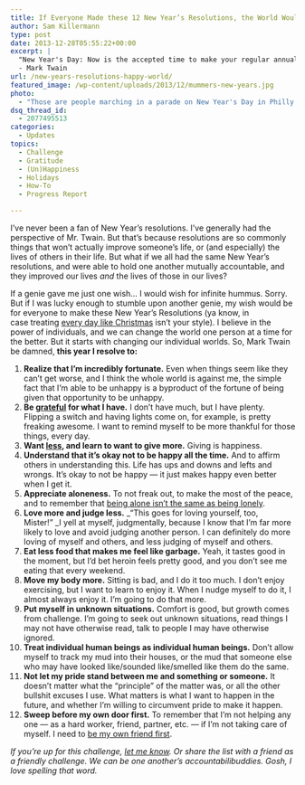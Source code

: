 ```yaml
---
title: If Everyone Made these 12 New Year’s Resolutions, the World Would Be Happier
author: Sam Killermann
type: post
date: 2013-12-28T05:55:22+00:00
excerpt: |
  "New Year's Day: Now is the accepted time to make your regular annual good resolutions. Next week you can begin paving hell with them as usual."
  - Mark Twain
url: /new-years-resolutions-happy-world/
featured_image: /wp-content/uploads/2013/12/mummers-new-years.jpg
photo:
  - "Those are people marching in a parade on New Year's Day in Philly. The <em>Mummer's Parade</em>. They're lobsters. This article could have just been one item: live more like the giant human lobsters in Philly. Thanks to Library of Congress for the photo."
dsq_thread_id:
  - 2077495513
categories:
  - Updates
topics:
  - Challenge
  - Gratitude
  - (Un)Happiness
  - Holidays
  - How-To
  - Progress Report

---
```

I&#8217;ve never been a fan of New Year&#8217;s resolutions. I&#8217;ve generally had the perspective of Mr. Twain. But that&#8217;s because resolutions are so commonly things that won&#8217;t actually improve someone&#8217;s life, or (and especially) the lives of others in their life. But what if we all had the same New Year&#8217;s resolutions, and were able to hold one another mutually accountable, and they improved our lives _and_ the lives of those in our lives?

If a genie gave me just one wish&#8230; I would wish for infinite hummus. Sorry. But if I was lucky enough to stumble upon another genie, my wish would be for everyone to make these New Year&#8217;s Resolutions (ya know, in case treating [every day like Christmas][1] isn&#8217;t your style). I believe in the power of individuals, and we can change the world one person at a time for the better. But it starts with changing our individual worlds. So, Mark Twain be damned, **this year I resolve to:**

  1. **Realize that I&#8217;m incredibly fortunate.** Even when things seem like they can&#8217;t get worse, and I think the whole world is against me, the simple fact that I&#8217;m able to be unhappy is a byproduct of the fortune of being given that opportunity to be unhappy.
  2. **Be [grateful][2] for what I have.** I don&#8217;t have much, but I have plenty. Flipping a switch and having lights come on, for example, is pretty freaking awesome. I want to remind myself to be more thankful for those things, every day.
  3. **Want [less][3], and learn to want to give more.** Giving is happiness.
  4. **Understand that it&#8217;s okay not to be happy all the time.** And to affirm others in understanding this. Life has ups and downs and lefts and wrongs. It&#8217;s okay to not be happy &#8212; it just makes happy even better when I get it.
  5. **Appreciate aloneness.** To not freak out, to make the most of the peace, and to remember that [being alone isn&#8217;t the same as being lonely][4].
  6. **Love more and judge less.** _&#8220;This goes for loving yourself, too, Mister!&#8221; _I yell at myself, judgmentally, because I know that I&#8217;m far more likely to love and avoid judging another person. I can definitely do more loving of myself and others, and less judging of myself and others.
  7. **Eat less food that makes me feel like garbage.** Yeah, it tastes good in the moment, but I&#8217;d bet heroin feels pretty good, and you don&#8217;t see me eating that every weekend.
  8. **Move my body more.** Sitting is bad, and I do it too much. I don&#8217;t enjoy exercising, but I want to learn to enjoy it. When I nudge myself to do it, I almost always enjoy it. I&#8217;m going to do that more.
  9. **Put myself in unknown situations.** Comfort is good, but growth comes from challenge. I&#8217;m going to seek out unknown situations, read things I may not have otherwise read, talk to people I may have otherwise ignored.
 10. **Treat individual human beings as individual human beings.** Don&#8217;t allow myself to track my mud into their houses, or the mud that someone else who may have looked like/sounded like/smelled like them do the same.
 11. **Not let my pride stand between me and something or someone.** It doesn&#8217;t matter what the &#8220;principle&#8221; of the matter was, or all the other bullshit excuses I use. What matters is what I want to happen in the future, and whether I&#8217;m willing to circumvent pride to make it happen.
 12. **Sweep before my own door first.** To remember that I&#8217;m not helping any one &#8212; as a hard worker, friend, partner, etc. &#8212; if I&#8217;m not taking care of myself. I need to [be my own friend first][5].

_If you&#8217;re up for this challenge, [let me know][6]. Or share the list with a friend as a friendly challenge. We can be one another&#8217;s accountabilibuddies. Gosh, I love spelling that word._

 [1]: /treat-every-day-like-christmas/ "14 Simple Ways to Treat Every Day More Like Christmas"
 [2]: /gratitude-challenge/ "My Gratitude Challenge"
 [3]: /minimalism-tips/ "100+ Tips for Minimalism"
 [4]: /alone-not-lonely/ "Being Alone Isn’t the Same as Being Lonely"
 [5]: /be-your-own-friend-first/ "Be Your Own Friend First"
 [6]: /contact/ "Contact"
